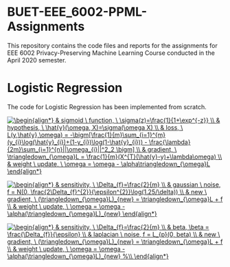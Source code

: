 # BUET-EEE_6002-PPML-Assignments
This repository contains the code files and reports for the assignments for EEE 6002 Privacy-Preserving Machine Learning Course conducted in the April 2020 semester.

# Logistic Regression
The code for Logistic Regression has been implemented from scratch.

<a href="https://www.codecogs.com/eqnedit.php?latex=\begin{align*}&space;&&space;sigmoid&space;\&space;function,&space;\&space;\sigma(z)=\frac{1}{1&plus;\exp^{-z}}&space;\\&space;&&space;hypothesis,&space;\&space;\hat{y}(\omega,&space;X)=\sigma(\omega&space;X)&space;\\&space;&&space;loss,&space;\&space;L(y,\hat{y},\omega)&space;=&space;-\bigm[\frac{1}{m}\sum_{i=1}^{m}(y_{i}\log(\hat{y}_{i})&plus;(1-y_{i})\log(1-\hat{y}_{i}))&space;-&space;\frac{\lambda}{2m}\sum_{i=1}^{n}||\omega_{i}||^2_2&space;\bigm]&space;\\&space;&&space;gradient,&space;\&space;\triangledown_{\omega}L&space;=&space;\frac{1}{m}(X^{T}(\hat{y}-y)&plus;\lambda\omega)&space;\\&space;&&space;weight&space;\&space;update,&space;\&space;\omega&space;=&space;\omega&space;-&space;\alpha\triangledown_{\omega}L&space;\end{align*}" target="_blank"><img src="https://latex.codecogs.com/svg.latex?\begin{align*}&space;&&space;sigmoid&space;\&space;function,&space;\&space;\sigma(z)=\frac{1}{1&plus;\exp^{-z}}&space;\\&space;&&space;hypothesis,&space;\&space;\hat{y}(\omega,&space;X)=\sigma(\omega&space;X)&space;\\&space;&&space;loss,&space;\&space;L(y,\hat{y},\omega)&space;=&space;-\bigm[\frac{1}{m}\sum_{i=1}^{m}(y_{i}\log(\hat{y}_{i})&plus;(1-y_{i})\log(1-\hat{y}_{i}))&space;-&space;\frac{\lambda}{2m}\sum_{i=1}^{n}||\omega_{i}||^2_2&space;\bigm]&space;\\&space;&&space;gradient,&space;\&space;\triangledown_{\omega}L&space;=&space;\frac{1}{m}(X^{T}(\hat{y}-y)&plus;\lambda\omega)&space;\\&space;&&space;weight&space;\&space;update,&space;\&space;\omega&space;=&space;\omega&space;-&space;\alpha\triangledown_{\omega}L&space;\end{align*}" title="\begin{align*} & sigmoid \ function, \ \sigma(z)=\frac{1}{1+\exp^{-z}} \\ & hypothesis, \ \hat{y}(\omega, X)=\sigma(\omega X) \\ & loss, \ L(y,\hat{y},\omega) = -\bigm[\frac{1}{m}\sum_{i=1}^{m}(y_{i}\log(\hat{y}_{i})+(1-y_{i})\log(1-\hat{y}_{i})) - \frac{\lambda}{2m}\sum_{i=1}^{n}||\omega_{i}||^2_2 \bigm] \\ & gradient, \ \triangledown_{\omega}L = \frac{1}{m}(X^{T}(\hat{y}-y)+\lambda\omega) \\ & weight \ update, \ \omega = \omega - \alpha\triangledown_{\omega}L \end{align*}" /></a>

<a href="https://www.codecogs.com/eqnedit.php?latex=\begin{align*}&space;&&space;sensitivity,&space;\&space;\Delta_{f}=\frac{2}{m}&space;\\&space;&&space;gaussian&space;\&space;noise,&space;f&space;=&space;N(0,&space;\frac{2\Delta_{f}^{2}}{\epsilon^{2}}\log(1.25/\delta))&space;\\&space;&&space;new&space;\&space;gradient,&space;\&space;(\triangledown_{\omega}L)_{new}&space;=&space;\triangledown_{\omega}L&space;&plus;&space;f&space;\\&space;&&space;weight&space;\&space;update,&space;\&space;\omega&space;=&space;\omega&space;-&space;\alpha(\triangledown_{\omega}L)_{new}&space;\end{align*}" target="_blank"><img src="https://latex.codecogs.com/svg.latex?\begin{align*}&space;&&space;sensitivity,&space;\&space;\Delta_{f}=\frac{2}{m}&space;\\&space;&&space;gaussian&space;\&space;noise,&space;f&space;=&space;N(0,&space;\frac{2\Delta_{f}^{2}}{\epsilon^{2}}\log(1.25/\delta))&space;\\&space;&&space;new&space;\&space;gradient,&space;\&space;(\triangledown_{\omega}L)_{new}&space;=&space;\triangledown_{\omega}L&space;&plus;&space;f&space;\\&space;&&space;weight&space;\&space;update,&space;\&space;\omega&space;=&space;\omega&space;-&space;\alpha(\triangledown_{\omega}L)_{new}&space;\end{align*}" title="\begin{align*} & sensitivity, \ \Delta_{f}=\frac{2}{m} \\ & gaussian \ noise, f = N(0, \frac{2\Delta_{f}^{2}}{\epsilon^{2}}\log(1.25/\delta)) \\ & new \ gradient, \ (\triangledown_{\omega}L)_{new} = \triangledown_{\omega}L + f \\ & weight \ update, \ \omega = \omega - \alpha(\triangledown_{\omega}L)_{new} \end{align*}" /></a>

<a href="https://www.codecogs.com/eqnedit.php?latex=\begin{align*}&space;&&space;sensitivity,&space;\&space;\Delta_{f}=\frac{2}{m}&space;\\&space;&&space;beta,&space;\beta&space;=&space;\frac{\Delta_{f}}{\epsilon}&space;\\&space;&&space;laplacian&space;\&space;noise,&space;f&space;=&space;L_{p}(0,&space;beta)&space;\\&space;&&space;new&space;\&space;gradient,&space;\&space;(\triangledown_{\omega}L)_{new}&space;=&space;\triangledown_{\omega}L&space;&plus;&space;f&space;\\&space;&&space;weight&space;\&space;update,&space;\&space;\omega&space;=&space;\omega&space;-&space;\alpha(\triangledown_{\omega}L)_{new}&space;%\\&space;\end{align*}" target="_blank"><img src="https://latex.codecogs.com/svg.latex?\begin{align*}&space;&&space;sensitivity,&space;\&space;\Delta_{f}=\frac{2}{m}&space;\\&space;&&space;beta,&space;\beta&space;=&space;\frac{\Delta_{f}}{\epsilon}&space;\\&space;&&space;laplacian&space;\&space;noise,&space;f&space;=&space;L_{p}(0,&space;beta)&space;\\&space;&&space;new&space;\&space;gradient,&space;\&space;(\triangledown_{\omega}L)_{new}&space;=&space;\triangledown_{\omega}L&space;&plus;&space;f&space;\\&space;&&space;weight&space;\&space;update,&space;\&space;\omega&space;=&space;\omega&space;-&space;\alpha(\triangledown_{\omega}L)_{new}&space;%\\&space;\end{align*}" title="\begin{align*} & sensitivity, \ \Delta_{f}=\frac{2}{m} \\ & beta, \beta = \frac{\Delta_{f}}{\epsilon} \\ & laplacian \ noise, f = L_{p}(0, beta) \\ & new \ gradient, \ (\triangledown_{\omega}L)_{new} = \triangledown_{\omega}L + f \\ & weight \ update, \ \omega = \omega - \alpha(\triangledown_{\omega}L)_{new} %\\ \end{align*}" /></a>

